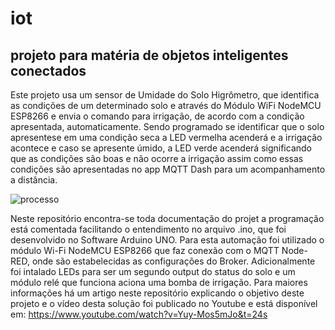 # iot
## projeto para matéria de objetos inteligentes conectados
Este projeto usa um sensor de Umidade do Solo Higrômetro, que identifica as condições de um determinado solo e através do Módulo WiFi NodeMCU ESP8266 e envia o comando para irrigação, de acordo com a condição apresentada, automaticamente. Sendo programado se identificar que o solo apresentese em uma condição seca a LED vermelha acenderá e a irrigação acontece e caso se apresente úmido, a LED verde acenderá significando que as condições são boas e não ocorre a irrigação assim como essas condições são apresentadas no app MQTT Dash para um acompanhamento a distância.

![processo](https://user-images.githubusercontent.com/45372363/99706482-e406ea80-2a79-11eb-8af0-94adb0818cdf.png)

Neste repositório encontra-se toda documentação do projet a programação está comentada facilitando o entendimento no arquivo .ino, que foi desenvolvido no Software Arduino UNO.
Para esta automação foi utilizado o módulo Wi-Fi NodeMCU ESP8266 que faz conexão com o MQTT Node-RED, onde são estabelecidas as configurações do Broker. Adicionalmente foi intalado LEDs para ser um segundo output do status do solo e um módulo relé que funciona aciona uma bomba de irrigação. Para maiores informações há um artigo neste repositório explicando o objetivo deste projeto e o vídeo desta solução foi publicado no Youtube e está disponível em: https://www.youtube.com/watch?v=Yuy-Mos5mJo&t=24s


